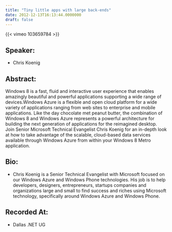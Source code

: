 ```yaml
---
title: "Tiny little apps with large back-ends"
date: 2012-12-13T16:13:44.0000000
draft: false
---
```


{{< vimeo 103659784 >}}

## Speaker:

 - Chris Koenig

## Abstract:

<p>Windows 8 is a fast, fluid and interactive user experience that enables amazingly beautiful and powerful applications supporting a wide range of devices.Windows Azure is a flexible and open cloud platform for a wide variety of applications ranging from web sites to enterprise and mobile applications. Like the day chocolate met peanut butter, the combination of Windows 8 and Windows Azure represents a powerful architecture for building the next generation of applications for the reimagined desktop. Join Senior Microsoft Technical Evangelist Chris Koenig for an in-depth look at how to take advantage of the scalable, cloud-based data services available through Windows Azure from within your Windows 8 Metro application.
</p>

## Bio:

 - <p>Chris Koenig is a Senior Technical Evangelist with Microsoft focused on our Windows Azure and Windows Phone technologies.  His job is to help developers, designers, entrepreneurs, startups companies and organizations large and small to find success and riches using Microsoft technology, specifically around Windows Azure and Windows Phone.</p>

## Recorded At:

 - Dallas .NET UG

